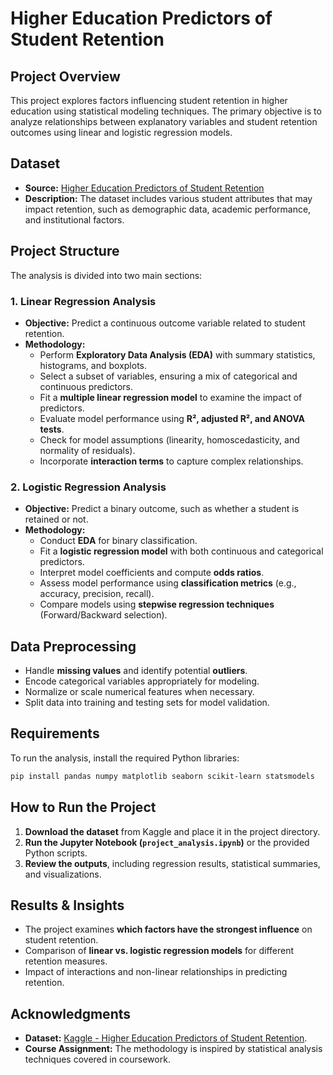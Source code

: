 
# Higher Education Predictors of Student Retention

## Project Overview

This project explores factors influencing student retention in higher education using statistical modeling techniques. The primary objective is to analyze relationships between explanatory variables and student retention outcomes using linear and logistic regression models.

## Dataset

- **Source:** [Higher Education Predictors of Student Retention](https://www.kaggle.com/datasets/thedevastator/higher-education-predictors-of-student-retention)
- **Description:** The dataset includes various student attributes that may impact retention, such as demographic data, academic performance, and institutional factors.

## Project Structure

The analysis is divided into two main sections:

### 1. Linear Regression Analysis

- **Objective:** Predict a continuous outcome variable related to student retention.
- **Methodology:**
  - Perform **Exploratory Data Analysis (EDA)** with summary statistics, histograms, and boxplots.
  - Select a subset of variables, ensuring a mix of categorical and continuous predictors.
  - Fit a **multiple linear regression model** to examine the impact of predictors.
  - Evaluate model performance using **R², adjusted R², and ANOVA tests**.
  - Check for model assumptions (linearity, homoscedasticity, and normality of residuals).
  - Incorporate **interaction terms** to capture complex relationships.

### 2. Logistic Regression Analysis

- **Objective:** Predict a binary outcome, such as whether a student is retained or not.
- **Methodology:**
  - Conduct **EDA** for binary classification.
  - Fit a **logistic regression model** with both continuous and categorical predictors.
  - Interpret model coefficients and compute **odds ratios**.
  - Assess model performance using **classification metrics** (e.g., accuracy, precision, recall).
  - Compare models using **stepwise regression techniques** (Forward/Backward selection).

## Data Preprocessing

- Handle **missing values** and identify potential **outliers**.
- Encode categorical variables appropriately for modeling.
- Normalize or scale numerical features when necessary.
- Split data into training and testing sets for model validation.

## Requirements

To run the analysis, install the required Python libraries:

```bash
pip install pandas numpy matplotlib seaborn scikit-learn statsmodels
```

## How to Run the Project

1. **Download the dataset** from Kaggle and place it in the project directory.
2. **Run the Jupyter Notebook (****`project_analysis.ipynb`****)** or the provided Python scripts.
3. **Review the outputs**, including regression results, statistical summaries, and visualizations.

## Results & Insights

- The project examines **which factors have the strongest influence** on student retention.
- Comparison of **linear vs. logistic regression models** for different retention measures.
- Impact of interactions and non-linear relationships in predicting retention.

## Acknowledgments

- **Dataset:** [Kaggle - Higher Education Predictors of Student Retention](https://www.kaggle.com/datasets/thedevastator/higher-education-predictors-of-student-retention).
- **Course Assignment:** The methodology is inspired by statistical analysis techniques covered in coursework.



